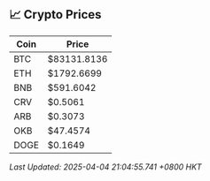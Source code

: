 ## 📈 Crypto Prices

| Coin | Price |
| ---- | ----- |
| BTC | $83131.8136 |
| ETH | $1792.6699 |
| BNB | $591.6042 |
| CRV | $0.5061 |
| ARB | $0.3073 |
| OKB | $47.4574 |
| DOGE | $0.1649 |

_Last Updated: 2025-04-04 21:04:55.741 +0800 HKT_